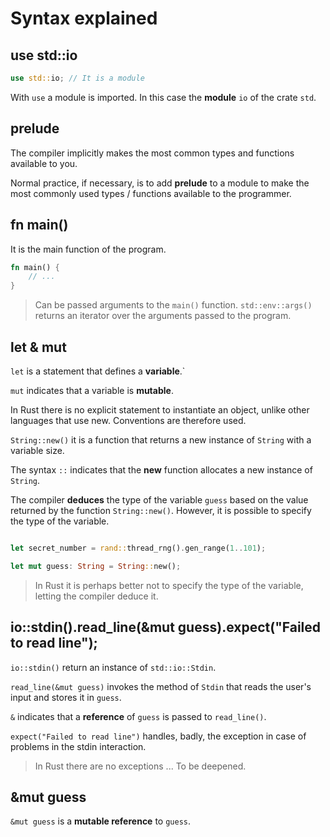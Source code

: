 # Syntax explained

## use std::io

```rust
use std::io; // It is a module
```

With `use` a module is imported. In this case the **module** `io` of the crate `std`.

## prelude

The compiler implicitly makes the most common types and functions available to you.

Normal practice, if necessary, is to add **prelude** to a module to make the most commonly used types / functions available to the programmer.

## fn main()

It is the main function of the program.

```rust
fn main() {
    // ...
}
```

> Can be passed arguments to the `main()` function.
> `std::env::args()` returns an iterator over the arguments passed to the program.

## let & mut

`let` is a statement that defines a **variable**.`

`mut` indicates that a variable is **mutable**.

In Rust there is no explicit statement to instantiate an object, unlike other languages that use new. Conventions are therefore used.

`String::new()` it is a function that returns a new instance of `String` with a variable size.

The syntax `::` indicates that the **new** function allocates a new instance of `String`.

The compiler **deduces** the type of the variable `guess` based on the value returned by the function `String::new()`. However, it is possible to specify the type of the variable.

```rust

let secret_number = rand::thread_rng().gen_range(1..101);

let mut guess: String = String::new();
```

> In Rust it is perhaps better not to specify the type of the variable, letting the compiler deduce it.

## io::stdin().read_line(&mut guess).expect("Failed to read line");

`io::stdin()` return an instance of `std::io::Stdin`.

`read_line(&mut guess)` invokes the method of `Stdin` that reads the user's input and stores it in `guess`.

`&` indicates that a **reference** of `guess` is passed to `read_line()`.

`expect("Failed to read line")` handles, badly, the exception in case of problems in the stdin interaction.

> In Rust there are no exceptions ... To be deepened.

## &mut guess

`&mut guess` is a **mutable reference** to `guess`.
